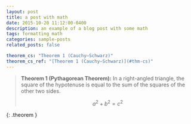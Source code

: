 ```yaml
---
layout: post
title: a post with math
date: 2015-10-20 11:12:00-0400
description: an example of a blog post with some math
tags: formatting math
categories: sample-posts
related_posts: false

theorem_cs: "Theorem 1 (Cauchy–Schwarz)"
theorem_cs_ref: "[Theorem 1 (Cauchy–Schwarz)](#thm-cs)"
---
```



> **Theorem 1 (Pythagorean Theorem):** In a right-angled triangle, the square of the hypotenuse is equal to the sum of the squares of the other two sides.
>
> $$a^2 + b^2 = c^2$$
>
{: .theorem }
